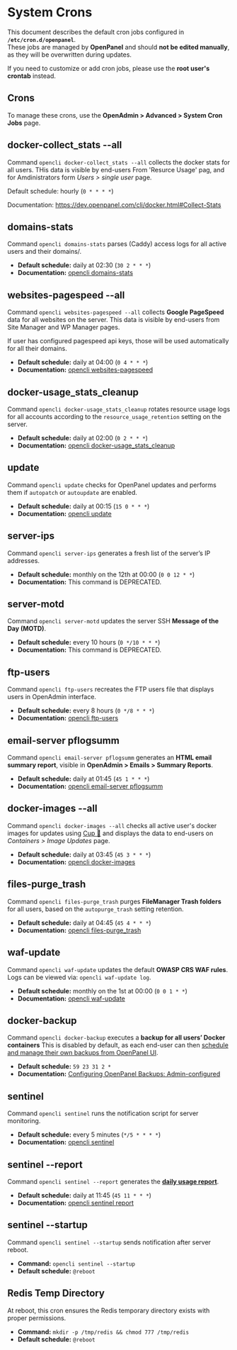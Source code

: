 # System Crons

This document describes the default cron jobs configured in **`/etc/cron.d/openpanel`**.  
These jobs are managed by **OpenPanel** and should **not be edited manually**, as they will be overwritten during updates.  

If you need to customize or add cron jobs, please use the **root user's crontab** instead.  



## Crons

To manage these crons, use the **OpenAdmin > Advanced > System Cron Jobs** page.


## docker-collect_stats --all
Command `opencli docker-collect_stats --all` collects the docker stats for all users. THis data is visible by end-users From 'Resurce Usage' pag, and for Amdinistrators form *Users > single user*  page.

Default schedule: hourly (`0 * * * *`)

Documentation: https://dev.openpanel.com/cli/docker.html#Collect-Stats




## domains-stats
Command `opencli domains-stats` parses (Caddy) access logs for all active users and their domains/.

- **Default schedule:** daily at 02:30 (`30 2 * * *`)  
- **Documentation:** [opencli domains-stats](https://dev.openpanel.com/cli/domains.html#Parse-domain-access-logs)



## websites-pagespeed --all
Command `opencli websites-pagespeed --all` collects **Google PageSpeed** data for all websites on the server. This data is visible by end-users from Site Manager and WP Manager pages.

If user has configured pagespeed api keys, those will be used automatically for all their domains.

- **Default schedule:** daily at 04:00 (`0 4 * * *`)  
- **Documentation:** [opencli websites-pagespeed](https://dev.openpanel.com/cli/websites.html#PageSpeed)



## docker-usage_stats_cleanup
Command `opencli docker-usage_stats_cleanup` rotates resource usage logs for all accounts according to the `resource_usage_retention` setting on the server.

- **Default schedule:** daily at 02:00 (`0 2 * * *`)  
- **Documentation:** [opencli docker-usage_stats_cleanup](https://dev.openpanel.com/cli/docker.html#Usage-Stats-Cleanup)



## update
Command `opencli update` checks for OpenPanel updates and performs them if `autopatch` or `autoupdate` are enabled.

- **Default schedule:** daily at 00:15 (`15 0 * * *`)  
- **Documentation:** [opencli update](https://dev.openpanel.com/cli/update.html)



## server-ips
Command `opencli server-ips` generates a fresh list of the server’s IP addresses.

- **Default schedule:** monthly on the 12th at 00:00 (`0 0 12 * *`)  
- **Documentation:** This command is DEPRECATED.



## server-motd
Command `opencli server-motd` updates the server SSH **Message of the Day (MOTD)**.

- **Default schedule:** every 10 hours (`0 */10 * * *`)  
- **Documentation:** This command is DEPRECATED.



## ftp-users
Command `opencli ftp-users` recreates the FTP users file that displays users in OpenAdmin interface.

- **Default schedule:** every 8 hours (`0 */8 * * *`)  
- **Documentation:** [opencli ftp-users](https://dev.openpanel.com/cli/ftp.html#Users)



## email-server pflogsumm
Command `opencli email-server pflogsumm` generates an **HTML email summary report**, visible in **OpenAdmin > Emails > Summary Reports**.

- **Default schedule:** daily at 01:45 (`45 1 * * *`)  
- **Documentation:** [opencli email-server pflogsumm](https://dev.openpanel.com/cli/email.html#pflogsumm)



## docker-images --all
Command `opencli docker-images --all` checks all active user's docker images for updates using [Cup 🥤](https://github.com/sergi0g/cup) and displays the data to end-users on *Containers > Image Updates* page.

- **Default schedule:** daily at 03:45 (`45 3 * * *`)  
- **Documentation:** [opencli docker-images](https://dev.openpanel.com/cli/docker.html#Images)



## files-purge_trash
Command `opencli files-purge_trash` purges **FileManager Trash folders** for all users, based on the `autopurge_trash` setting retention.

- **Default schedule:** daily at 04:45 (`45 4 * * *`)  
- **Documentation:** [opencli files-purge_trash](https://dev.openpanel.com/cli/files.html#Purge-Trash)



## waf-update
Command `opencli waf-update` updates the default **OWASP CRS WAF rules**. Logs can be viewed via: `opencli waf-update log`.

- **Default schedule:** monthly on the 1st at 00:00 (`0 0 1 * *`)  
- **Documentation:** [opencli waf-update](https://dev.openpanel.com/cli/waf.html#Update)



## docker-backup
Command `opencli docker-backup` executes a **backup for all users’ Docker containers** This is disabled by default, as each end-user can then [schedule and manage their own backups from OpenPanel UI](https://openpanel.com/docs/panel/files/backups/).

- **Default schedule:** `59 23 31 2 *`  
- **Documentation:** [Configuring OpenPanel Backups: Admin-configured](https://openpanel.com/docs/articles/backups/comfiguring-backups/#1-admin-configured)



## sentinel
Command `opencli sentinel` runs the notification script for server monitoring.

- **Default schedule:** every 5 minutes (`*/5 * * * *`)  
- **Documentation:** [opencli sentinel](https://dev.openpanel.com/cli/sentinel.html)



## sentinel --report
Command `opencli sentinel --report` generates the [**daily usage report**](https://openpanel.com/docs/admin/settings/notifications).

- **Default schedule:** daily at 11:45 (`45 11 * * *`)
- **Documentation:** [opencli sentinel report](https://openpanel.com/docs/admin/settings/notifications)



## sentinel --startup
Command `opencli sentinel --startup` sends notification after server reboot.

- **Command:** `opencli sentinel --startup`
- **Default schedule:** `@reboot`



## Redis Temp Directory
At reboot, this cron ensures the Redis temporary directory exists with proper permissions.

- **Command:** `mkdir -p /tmp/redis && chmod 777 /tmp/redis`
- **Default schedule:** `@reboot`
